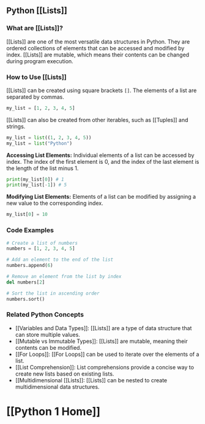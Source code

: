 ## Python [[Lists]]

### What are [[Lists]]?
 [[Lists]] are one of the most versatile data structures in Python. They are ordered collections of elements that can be accessed and modified by index. [[Lists]] are mutable, which means their contents can be changed during program execution.

### How to Use [[Lists]]
 [[Lists]] can be created using square brackets `[]`. The elements of a list are separated by commas.

```python
my_list = [1, 2, 3, 4, 5]
```

 [[Lists]] can also be created from other iterables, such as [[Tuples]] and strings.

```python
my_list = list((1, 2, 3, 4, 5))
my_list = list("Python")
```

**Accessing List Elements:**
Individual elements of a list can be accessed by index. The index of the first element is 0, and the index of the last element is the length of the list minus 1.

```python
print(my_list[0]) # 1
print(my_list[-1]) # 5
```

**Modifying List Elements:**
Elements of a list can be modified by assigning a new value to the corresponding index.

```python
my_list[0] = 10
```

### Code Examples
```python
# Create a list of numbers
numbers = [1, 2, 3, 4, 5]

# Add an element to the end of the list
numbers.append(6)

# Remove an element from the list by index
del numbers[2]

# Sort the list in ascending order
numbers.sort()
```

### Related Python Concepts
- [[Variables and Data Types]]: [[Lists]] are a type of data structure that can store multiple values.
- [[Mutable vs Immutable Types]]: [[Lists]] are mutable, meaning their contents can be modified.
- [[For Loops]]: [[For Loops]] can be used to iterate over the elements of a list.
- [[List Comprehension]]: List comprehensions provide a concise way to create new lists based on existing lists.
- [[Multidimensional [[Lists]]: [[Lists]] can be nested to create multidimensional data structures.
# [[Python 1 Home]]